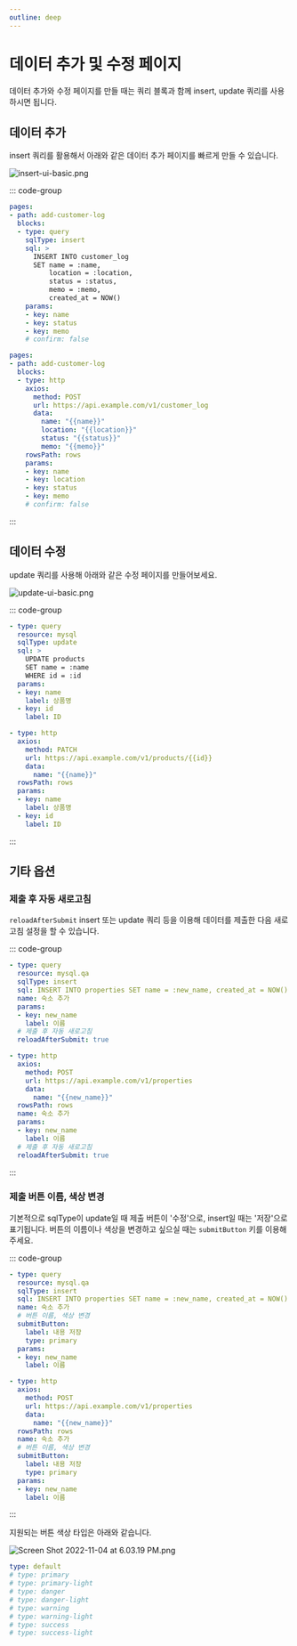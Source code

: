 ```yaml
---
outline: deep
---
```


# 데이터 추가 및 수정 페이지

데이터 추가와 수정 페이지를 만들 때는 쿼리 블록과 함께 insert, update 쿼리를 사용하시면 됩니다. 

## 데이터 추가

insert 쿼리를 활용해서 아래와 같은 데이터 추가 페이지를 빠르게 만들 수 있습니다. 

![](https://imagedelivery.net/MHVC-FGTDyxApYeHyF29Tw/3d4aa152-7f56-485f-3a43-f48cc1db1b00/docs "insert-ui-basic.png")

::: code-group
```yaml [query]
pages:
- path: add-customer-log
  blocks:
  - type: query
    sqlType: insert
    sql: > 
      INSERT INTO customer_log
      SET name = :name,
          location = :location,
          status = :status,
          memo = :memo,
          created_at = NOW()
    params:
    - key: name
    - key: status
    - key: memo
    # confirm: false
```

```yaml [http]
pages:
- path: add-customer-log
  blocks:
  - type: http
    axios:
      method: POST
      url: https://api.example.com/v1/customer_log
      data:
        name: "{{name}}"
        location: "{{location}}"
        status: "{{status}}"
        memo: "{{memo}}"
    rowsPath: rows
    params:
    - key: name
    - key: location
    - key: status
    - key: memo
    # confirm: false
```

:::

## 데이터 수정

update 쿼리를 사용해 아래와 같은 수정 페이지를 만들어보세요.

![](https://imagedelivery.net/MHVC-FGTDyxApYeHyF29Tw/e7d167bc-f41e-4bfd-d66f-e2967f409200/docs "update-ui-basic.png")

::: code-group

```yaml [query]
- type: query
  resource: mysql
  sqlType: update
  sql: >
    UPDATE products
    SET name = :name
    WHERE id = :id
  params:
  - key: name
    label: 상품명
  - key: id
    label: ID
```

```yaml [http]
- type: http
  axios:
    method: PATCH
    url: https://api.example.com/v1/products/{{id}}
    data:
      name: "{{name}}"
  rowsPath: rows
  params:
  - key: name
    label: 상품명
  - key: id
    label: ID
```

:::

## 기타 옵션

### 제출 후 자동 새로고침

`reloadAfterSubmit` insert 또는 update 쿼리 등을 이용해 데이터를 제출한 다음 새로고침 설정을 할 수 있습니다.

::: code-group

```yaml [query]
- type: query
  resource: mysql.qa
  sqlType: insert
  sql: INSERT INTO properties SET name = :new_name, created_at = NOW()
  name: 숙소 추가
  params:
  - key: new_name
    label: 이름
  # 제출 후 자동 새로고침
  reloadAfterSubmit: true
```

```yaml [http]
- type: http
  axios:
    method: POST
    url: https://api.example.com/v1/properties
    data:
      name: "{{new_name}}"
  rowsPath: rows
  name: 숙소 추가
  params:
  - key: new_name
    label: 이름
  # 제출 후 자동 새로고침
  reloadAfterSubmit: true
```

:::

### 제출 버튼 이름, 색상 변경

기본적으로 sqlType이 update일 때 제출 버튼이 '수정'으로, insert일 때는 '저장'으로 표기됩니다.
버튼의 이름이나 색상을 변경하고 싶으실 때는 `submitButton` 키를 이용해주세요.

::: code-group

```yaml [query]
- type: query
  resource: mysql.qa
  sqlType: insert
  sql: INSERT INTO properties SET name = :new_name, created_at = NOW()
  name: 숙소 추가
  # 버튼 이름, 색상 변경
  submitButton:
    label: 내용 저장
    type: primary  
  params:
  - key: new_name
    label: 이름
```

```yaml [http]
- type: http
  axios:
    method: POST
    url: https://api.example.com/v1/properties
    data:
      name: "{{new_name}}"
  rowsPath: rows
  name: 숙소 추가
  # 버튼 이름, 색상 변경
  submitButton:
    label: 내용 저장
    type: primary  
  params:
  - key: new_name
    label: 이름
```

:::

지원되는 버튼 색상 타입은 아래와 같습니다.

![](https://imagedelivery.net/MHVC-FGTDyxApYeHyF29Tw/ba1e68b0-2399-4433-d12a-98bb6b322800/docs "Screen Shot 2022-11-04 at 6.03.19 PM.png")

```yaml
type: default
# type: primary
# type: primary-light
# type: danger
# type: danger-light
# type: warning
# type: warning-light
# type: success
# type: success-light
```